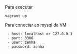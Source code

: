 Para executar

``` vagrant up ```

Para conectar ao mysql da VM
```
 - host: localhost or 127.0.0.1
 - port: 3306
 - user: zenha
 - password: zenha

```
